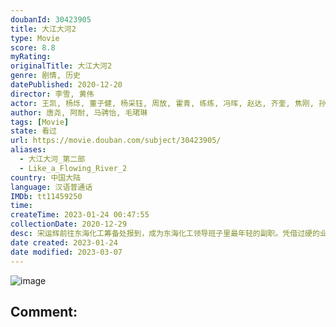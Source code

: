 ```yaml
---
doubanId: 30423905
title: 大江大河2
type: Movie
score: 8.8
myRating: 
originalTitle: 大江大河2
genre: 剧情, 历史
datePublished: 2020-12-20
director: 李雪, 黄伟
actor: 王凯, 杨烁, 董子健, 杨采钰, 周放, 霍青, 练练, 冯晖, 赵达, 齐奎, 焦刚, 孙大川, 郭虹, 李晨涛, 田雷, 胡耘豪, 赵阳, 王宏, 李保安, 钱洁, 杨皓宇, 王鑫, 吴其江, 赵千紫, 李超, 梁国荣, 李朵, 师悦玲, 郝光, 魏伟, 程愫, 红花, 王海地, 徐囡楠, 岳旸, 王伯昭, 李威, 赵子煜, 杜建桥, 孙浩涪, 陈思斯, 张瑞涵, 李媛媛, 赵芮, 国歌, 卜宇鑫, 鞠帛展, 宋家腾, 任洛敏, 韩菲儿, 杨立新, 林栋甫, 李光洁, 苏小明, 孙艺洲, 张佳宁, 吴国华, 陶醉, 周瑞, 陆星, 吕昀峰, 郁晓冬, 迈克尔·寇特斯, 郭沐橙, 韩龙瑄, 石强, 刘勉子, 汤亦程, 周鹏雨, 卞涛, 马波, 刘志云, 朱丽群, 嘉玲, 徐风, 周杰, 潘非佯, 段冉, 丁宏, 白晶晶, 刘红星, 赵岩松
author: 唐尧, 阿耐, 马骋怡, 毛珺琳
tags: [Movie]
state: 看过
url: https://movie.douban.com/subject/30423905/
aliases:
  - 大江大河_第二部
  - Like_a_Flowing_River_2
country: 中国大陆
language: 汉语普通话
IMDb: tt11459250
time: 
createTime: 2023-01-24 00:47:55
collectionDate: 2020-12-29
desc: 宋运辉前往东海化工筹备处报到，成为东海化工领导班子里最年轻的副职。凭借过硬的业务能力和魄力，他不断发挥主心骨的作用，在前期筹备和组建合资厂的过程中一次次带领东海项目渡过难关、向前迈进，却也因风头太盛招...
date created: 2023-01-24
date modified: 2023-03-07
---
```


![image](p2628760333.jpg)

Comment:
---
